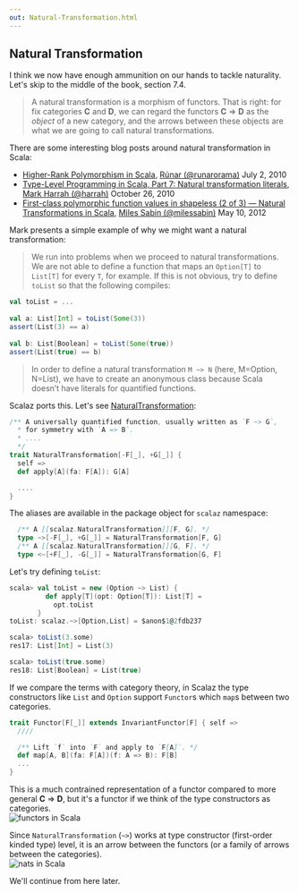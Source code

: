 ```yaml
---
out: Natural-Transformation.html
---
```


  [nt]: https://github.com/scalaz/scalaz/blob/scalaz-seven/core/src/main/scala/scalaz/NaturalTransformation.scala
  [@harrah]: https://github.com/harrah
  [@runarorama]: https://twitter.com/runarorama 
  [higherrank]: http://apocalisp.wordpress.com/2010/07/02/higher-rank-polymorphism-in-scala/
  [TLPiS7]: http://apocalisp.wordpress.com/2010/10/26/type-level-programming-in-scala-part-7-natural-transformation%C2%A0literals/
  [polyfunc2]: http://www.chuusai.com/2012/05/10/shapeless-polymorphic-function-values-2/
  [@milessabin]: https://twitter.com/milessabin

## Natural Transformation

I think we now have enough ammunition on our hands to tackle naturality. Let's skip to the middle of the book, section 7.4.

> A natural transformation is a morphism of functors. That is right: for fix categories **C** and **D**, we can regard the functors **C** => **D** as the *object* of a new category, and the arrows between these objects are what we are going to call natural transformations.

There are some interesting blog posts around natural transformation in Scala:

- [Higher-Rank Polymorphism in Scala][higherrank], [Rúnar (@runarorama)][@runarorama] July 2, 2010
- [Type-Level Programming in Scala, Part 7: Natural transformation literals][TLPiS7], [Mark Harrah (@harrah)][@harrah] October 26, 2010
- [First-class polymorphic function values in shapeless (2 of 3) — Natural Transformations in Scala][polyfunc2], [Miles Sabin (@milessabin)][@milessabin] May 10, 2012

Mark presents a simple example of why we might want a natural transformation:

> We run into problems when we proceed to natural transformations. We are not able to define a function that maps an `Option[T]` to `List[T]` for every `T`, for example. If this is not obvious, try to define `toList` so that the following compiles:

```scala
val toList = ...
 
val a: List[Int] = toList(Some(3))
assert(List(3) == a)
 
val b: List[Boolean] = toList(Some(true))
assert(List(true) == b)
```

> In order to define a natural transformation `M ~> N` (here, M=Option, N=List), we have to create an anonymous class because Scala doesn’t have literals for quantified functions. 

Scalaz ports this. Let's see [NaturalTransformation][nt]:

```scala
/** A universally quantified function, usually written as `F ~> G`,
  * for symmetry with `A => B`.
  * ....
  */
trait NaturalTransformation[-F[_], +G[_]] {
  self =>
  def apply[A](fa: F[A]): G[A]

  ....
}
```

The aliases are available in the package object for `scalaz` namespace:

```scala
  /** A [[scalaz.NaturalTransformation]][F, G]. */
  type ~>[-F[_], +G[_]] = NaturalTransformation[F, G]
  /** A [[scalaz.NaturalTransformation]][G, F]. */
  type <~[+F[_], -G[_]] = NaturalTransformation[G, F]
```

Let's try defining `toList`:

```scala
scala> val toList = new (Option ~> List) {
         def apply[T](opt: Option[T]): List[T] =
           opt.toList
       }
toList: scalaz.~>[Option,List] = $anon$1@2fdb237

scala> toList(3.some)
res17: List[Int] = List(3)

scala> toList(true.some)
res18: List[Boolean] = List(true)
```

If we compare the terms with category theory, in Scalaz the type constructors like `List` and `Option` support `Functor`s which `map`s between two categories.

```scala
trait Functor[F[_]] extends InvariantFunctor[F] { self =>
  ////

  /** Lift `f` into `F` and apply to `F[A]`. */
  def map[A, B](fa: F[A])(f: A => B): F[B]
  ...
}
```

This is a much contrained representation of a functor compared to more general **C** => **D**, but it's a functor if we think of the type constructors as categories.<br>
![functors in Scala](files/day21-d-functors-in-scala.png)

Since `NaturalTransformation` (`~>`) works at type constructor (first-order kinded type) level, it is an arrow between the functors (or a family of arrows between the categories).<br>
![nats in Scala](files/day21-e-nats-in-scala.png)

We'll continue from here later.
